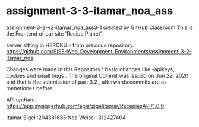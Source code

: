 # assignment-3-3-itamar_noa_ass
assignment-3-2-v2-itamar_noa_ass3-1 created by GitHub Classroom
This is the Frontend of our site 'Recipe Planet'.

server sitting in HEROKU - from previous repository: 
https://github.com/SISE-Web-Development-Environments/assignment-3-2-itamar_noa

Changes were made in this Repository ! basic changes like -apikeys, cookies and small bugs .
The original Commit was issued  on Jun 22, 2020 and that is the submission of part 3.2 , afterwards commits are as menetiones before


API updtate : https://app.swaggerhub.com/apis/zigelitamar/RecepiesAPI/1.0.0

Itamar Sigel :204381685
Noa Weiss   : 312427404
